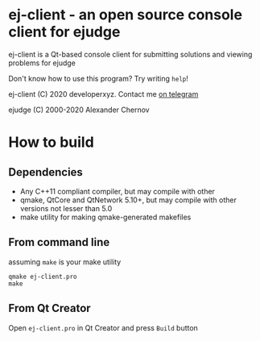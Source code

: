 # ej-client - an open source console client for ejudge

ej-client is a Qt-based console client for submitting solutions and viewing problems for ejudge

Don't know how to use this program? Try writing `help`!

ej-client (C) 2020 developerxyz. Contact me [on telegram](https://t.me/developerxyz)

ejudge (C) 2000-2020 Alexander Chernov

# How to build

## Dependencies
* Any C++11 compliant compiler, but may compile with other
* qmake, QtCore and QtNetwork 5.10+, but may compile with other versions not lesser than 5.0
* make utility for making qmake-generated makefiles

## From command line
assuming `make` is your make utility
```
qmake ej-client.pro
make
```

## From Qt Creator
Open `ej-client.pro` in Qt Creator and press `Build` button
